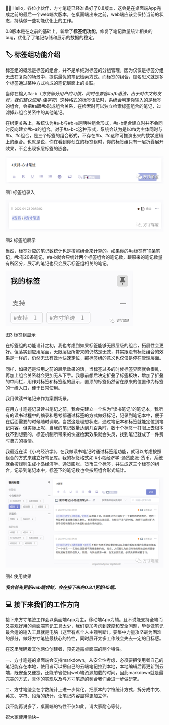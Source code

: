 👋👋 Hello，各位小伙伴，方寸笔迹已经准备好了0.8版本，这会是在桌面端App完成之前的最后一个web端大版本，在桌面端出来之前，web端应该会保持当前的状态，持续做一些功能优化上的工作。

0.8版本是在之前的基础上，新增了**标签组功能**，修复了笔记数量统计相关的bug，优化了了笔记存储和展示的数据的稳定。

## 🏷️ 标签组功能介绍

标签组的概念是标签的组合，并不是单纯对标签的分组管理，因为仅仅是标签分组无法在复杂的场景中，提供最优的笔记检索方式。而标签的组合，顾名思义就是多个标签通过某种方式构成的笔记层面上的关联。

当你在输入#a-b（_方便部分用户的习惯，同时也兼容#a/b语法，出于对中文的友好，我们建议使用-连字符_）这种格式的标签语法时，系统会判定你输入的是标签的组合，会把#a跟#b形成组合关系，在检索时可以独立检索标签组合的笔记，过滤掉非组合关系中的其他笔记。

在绑定关系上，系统认为#a-b与#b-a是两种组合形式，#a-b组合建立时并不会同时反向建立#b-a的组合。对于#a-b-c这种形式，系统会认为是以#a为主体同时与#b、#c组合，是三个标签的组合形式，不存在#b、#c这种可推演出来的数学逻辑上的组合。也就是说，你在看到你创立的标签组时，你的标签组只有一层折叠展开效果，不会出现多层标签的嵌套。

![图片](./assets/081.png)

图1 标签组录入

![图片](./assets/082.png)

图2 标签组展示

当然，标签对应的笔记数统计也是按照组合来计算的。如果你的#a标签有10条笔记，#b有20条笔记，#a-b就会只统计两个标签组合的笔记数，跟原来的笔记数量有所区分，展示的笔记也只会展示标签组相关的笔记。

![图片](./assets/083.png)

图3 标签组显示  

在标签组的功能设计之初，我也考虑到如果标签能够无限层级的组合，拓展性会更好。但落实到应用层面，无限层级所带来的仍然是无效，其实跟没有标签组合的效果是一样的，仍然无法有效地快速定位，那标签组的意义也仅仅是停在管理层面。

同样，如果还是沿用之前的展示效果的话，当标签过多的时候标签界面就会很乱，再加上组合关系就会更加无从下手。我思前想后决定折叠了标签板块，增加了折叠的中间栏，用作对标签和标签组的展示，置顶的标签仍然留在原来的位置作为标签的一级入口，便于日常使用。

我用做读书笔记来作为案例场景。

在用方寸笔迹记录读书笔记之前，我会先建立一个名为“读书笔记”的笔记本，我所有的读书过程中的摘录和思考都通过标签的方式做好标记，记录到笔记本中，便于在后面需要的时候随时调取。当然这是理想状态，通过笔记本和标签就能定位到笔记内容。但实际上呢，当我的笔记数量达到几百条时，数十个标签一打眼上去根本找不到想要的，标签机制所带来的快速检索效果就会失灵，找到笔记就成了一件费时费力的事情。

我最近在读《小岛经济学》，在我做读书笔记时通过标签组功能，就可以考虑按照组合的方式来建立好笔记库。我的标签格式如 #小岛经济学-通货膨胀-货币，系统就会按规则生成小岛经济学、通货膨胀、货币三个标签，并生成这三个标签的组合，记录到笔记本中，标签下的笔记数也会按照组合形式统计。

![图片](./assets/084.png)

图4 使用效果

**_我会首先更新web端尝鲜，会在接下来的0.8.1更新H5端。_**

## 💻 接下来我们的工作方向

接下来方寸笔迹工作会以桌面端App为主，移动端App为辅。且不说能支持全端而又美观好用的桌面端笔记工具太少，我们更加考虑到速度和安全问题，毕竟做笔记最合适的输入工具就是电脑（这里有点个人主观判断）。要集中力量攻坚最为困难的部分，做好方寸笔迹最核心的特性，同时展开太多工作线会失去一定的目标感。

在这里我瞒着其他两位创建者，预先透露桌面端的两个特性。

一、方寸笔迹的桌面端会支持markdown。从安全性考虑，必须要把使用者自己的笔记能存在本地，使用者可以把自己的云端笔记拉到本地，本地编辑后再更新到云端，既安全又便捷，还能节省使用web端资源加载的时间，因此markdown就是最完美的方式，具体的实现以及与方寸笔迹的契合我们会进一步做研究。

二、方寸笔迹会在字数统计上进一步优化，把原本的字符统计方式，拆分成中文、英文、字符、段落的统计，让笔记内容显得更加立体。

我不能再说多了，桌面端的特性不仅如此，请大家耐心等待。

祝大家使用愉快~